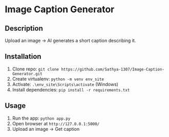 # Image Caption Generator

## Description
Upload an image → AI generates a short caption describing it.

## Installation
1. Clone repo: `git clone https://github.com/Sathya-1307/Image-Caption-Generator.git`
2. Create virtualenv: `python -m venv env_site`
3. Activate: `.\env_site\Scripts\activate` (Windows)
4. Install dependencies: `pip install -r requirements.txt`

## Usage
1. Run the app: `python app.py`
2. Open browser at `http://127.0.0.1:5000/`
3. Upload an image → Get caption
